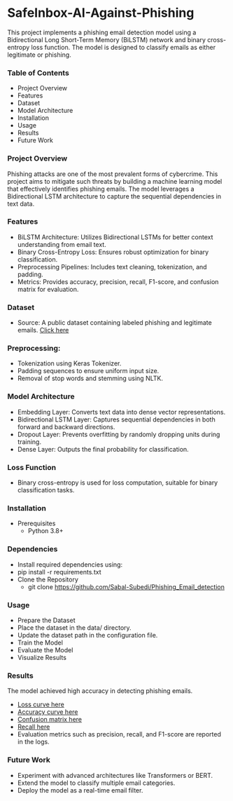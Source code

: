 # SafeInbox-AI-Against-Phishing

This project implements a phishing email detection model using a Bidirectional Long Short-Term Memory (BiLSTM) network and binary cross-entropy loss function. The model is designed to classify emails as either legitimate or phishing.

### Table of Contents

- Project Overview
- Features
- Dataset
- Model Architecture
- Installation
- Usage
- Results
- Future Work

### Project Overview
Phishing attacks are one of the most prevalent forms of cybercrime. This project aims to mitigate such threats by building a machine learning model that effectively identifies phishing emails. The model leverages a Bidirectional LSTM architecture to capture the sequential dependencies in text data.

### Features
- BiLSTM Architecture: Utilizes Bidirectional LSTMs for better context understanding from email text.
- Binary Cross-Entropy Loss: Ensures robust optimization for binary classification.
- Preprocessing Pipelines: Includes text cleaning, tokenization, and padding.
- Metrics: Provides accuracy, precision, recall, F1-score, and confusion matrix for evaluation.

### Dataset
- Source: A public dataset containing labeled phishing and legitimate emails. [Click here](https://github.com/Sabal-Subedi/Phishing_Email_detection/tree/main/images/data.png?raw=true)

### Preprocessing:
- Tokenization using Keras Tokenizer.
- Padding sequences to ensure uniform input size.
- Removal of stop words and stemming using NLTK.

### Model Architecture
- Embedding Layer: Converts text data into dense vector representations.
- Bidirectional LSTM Layer: Captures sequential dependencies in both forward and backward directions.
- Dropout Layer: Prevents overfitting by randomly dropping units during training.
- Dense Layer: Outputs the final probability for classification.

### Loss Function
- Binary cross-entropy is used for loss computation, suitable for binary classification tasks.

### Installation
- Prerequisites
  - Python 3.8+

### Dependencies
- Install required dependencies using:
- pip install -r requirements.txt
- Clone the Repository
  - git clone https://github.com/Sabal-Subedi/Phishing_Email_detection

### Usage
- Prepare the Dataset
- Place the dataset in the data/ directory.
- Update the dataset path in the configuration file.
- Train the Model
- Evaluate the Model
- Visualize Results

### Results
The model achieved high accuracy in detecting phishing emails.

- [Loss curve here](https://github.com/Sabal-Subedi/Phishing_Email_detection/tree/main/images/loss.png?raw=true)
- [Accuracy curve here](https://github.com/Sabal-Subedi/Phishing_Email_detection/tree/main/images/accuracy.png?raw=true)
- [Confusion matrix here](https://github.com/Sabal-Subedi/Phishing_Email_detection/tree/main/images/confuse.png?raw=true)
- [Recall here](https://github.com/Sabal-Subedi/Phishing_Email_detection/tree/main/images/recall.png?raw=true)
- Evaluation metrics such as precision, recall, and F1-score are reported in the logs.

### Future Work
- Experiment with advanced architectures like Transformers or BERT.
- Extend the model to classify multiple email categories.
- Deploy the model as a real-time email filter.
